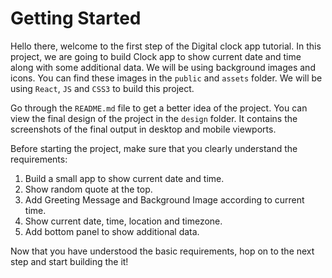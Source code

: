 # Getting Started

Hello there, welcome to the first step of the Digital clock app tutorial. In this project, we are going to build Clock app to show current date and time along with some additional data. We will be using background images and icons. You can find these images in the `public` and `assets` folder. We will be using `React`, `JS` and `CSS3` to build this project.

Go through the `README.md` file to get a better idea of the project. You can view the final design of the project in the `design` folder. It contains the screenshots of the final output in desktop and mobile viewports.

Before starting the project, make sure that you clearly understand the requirements:

1. Build a small app to show current date and time.
2. Show random quote at the top.
3. Add Greeting Message and Background Image according to current time.
4. Show current date, time, location and timezone.
5. Add bottom panel to show additional data.

Now that you have understood the basic requirements, hop on to the next step and start building the it!
